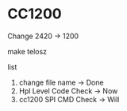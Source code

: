 # CC1200

Change 2420 -> 1200

make telosz

list

 1. change file name -> Done
 2. Hpl Level Code Check -> Now
 3. cc1200 SPI CMD Check -> Will

